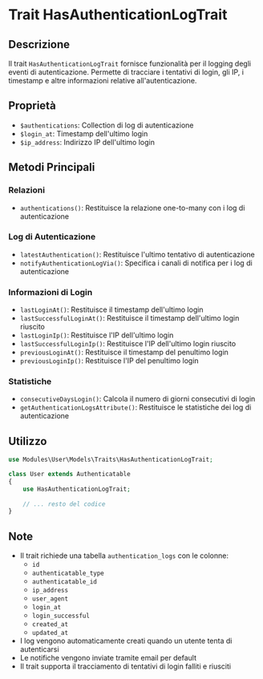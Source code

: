 # Trait HasAuthenticationLogTrait

## Descrizione
Il trait `HasAuthenticationLogTrait` fornisce funzionalità per il logging degli eventi di autenticazione. Permette di tracciare i tentativi di login, gli IP, i timestamp e altre informazioni relative all'autenticazione.

## Proprietà
- `$authentications`: Collection di log di autenticazione
- `$login_at`: Timestamp dell'ultimo login
- `$ip_address`: Indirizzo IP dell'ultimo login

## Metodi Principali

### Relazioni
- `authentications()`: Restituisce la relazione one-to-many con i log di autenticazione

### Log di Autenticazione
- `latestAuthentication()`: Restituisce l'ultimo tentativo di autenticazione
- `notifyAuthenticationLogVia()`: Specifica i canali di notifica per i log di autenticazione

### Informazioni di Login
- `lastLoginAt()`: Restituisce il timestamp dell'ultimo login
- `lastSuccessfulLoginAt()`: Restituisce il timestamp dell'ultimo login riuscito
- `lastLoginIp()`: Restituisce l'IP dell'ultimo login
- `lastSuccessfulLoginIp()`: Restituisce l'IP dell'ultimo login riuscito
- `previousLoginAt()`: Restituisce il timestamp del penultimo login
- `previousLoginIp()`: Restituisce l'IP del penultimo login

### Statistiche
- `consecutiveDaysLogin()`: Calcola il numero di giorni consecutivi di login
- `getAuthenticationLogsAttribute()`: Restituisce le statistiche dei log di autenticazione

## Utilizzo
```php
use Modules\User\Models\Traits\HasAuthenticationLogTrait;

class User extends Authenticatable
{
    use HasAuthenticationLogTrait;
    
    // ... resto del codice
}
```

## Note
- Il trait richiede una tabella `authentication_logs` con le colonne:
  - `id`
  - `authenticatable_type`
  - `authenticatable_id`
  - `ip_address`
  - `user_agent`
  - `login_at`
  - `login_successful`
  - `created_at`
  - `updated_at`
- I log vengono automaticamente creati quando un utente tenta di autenticarsi
- Le notifiche vengono inviate tramite email per default
- Il trait supporta il tracciamento di tentativi di login falliti e riusciti 